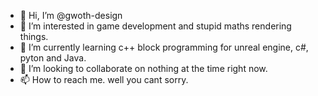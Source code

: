 - 👋 Hi, I’m @gwoth-design
- 👀 I’m interested in game development and stupid maths rendering things. 
- 🌱 I’m currently learning c++ block programming for unreal engine, c#, pyton and Java.
- 💞️ I’m looking to collaborate on nothing at the time right now. 
- 📫 How to reach me. well you cant sorry. 

<!---
gwoth-design/gwoth-design is a ✨ special ✨ repository because its `README.md` (this file) appears on your GitHub profile.
You can click the Preview link to take a look at your changes.
--->
